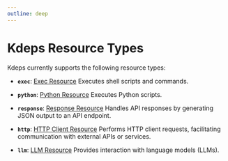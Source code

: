 ```yaml
---
outline: deep
---
```


# Kdeps Resource Types

Kdeps currently supports the following resource types:

- **`exec`**: [Exec Resource](../resources/exec.md)
  Executes shell scripts and commands.

- **`python`**: [Python Resource](../resources/python.md)
  Executes Python scripts.

- **`response`**: [Response Resource](../resources/response.md)
  Handles API responses by generating JSON output to an API endpoint.

- **`http`**: [HTTP Client Resource](../resources/http.md)
  Performs HTTP client requests, facilitating communication with external APIs or services.

- **`llm`**: [LLM Resource](../resources/chat.md)
  Provides interaction with language models (LLMs).
